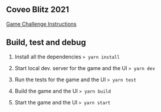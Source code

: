 ## Coveo Blitz 2021

[Game Challenge Instructions](Instructions.md)

## Build, test and debug

1. Install all the dependencies
   `> yarn install`

2. Start local dev. server for the game and the UI
   `> yarn dev`

3. Run the tests for the game and the UI
   `> yarn test`

4. Build the game and the UI
    `> yarn build`

5. Start the game and the UI
    `> yarn start`
